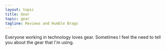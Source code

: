 ```yaml
---
layout: topic
title: Gear
topic: gear
tagline: Reviews and Humble Brags
---
```


Everyone working in technology loves gear. Sometimes I feel the need to tell you about the gear that I'm using. 